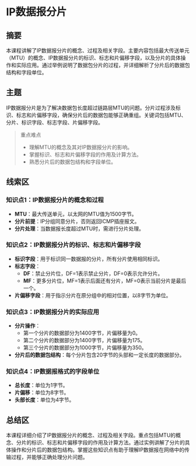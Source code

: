 # IP数据报分片

## 摘要

本课程讲解了IP数据报分片的概念、过程及相关字段。主要内容包括最大传送单元（MTU）的概念、IP数据报分片的标识、标志和片偏移字段，以及分片的具体操作和实际应用。通过举例说明了数据包分片的过程，并详细解析了分片后的数据包结构和字段单位。

## 主题

IP数据报分片是为了解决数据包长度超过链路层MTU的问题。分片过程涉及标识、标志和片偏移字段，确保分片后的数据包能够正确重组。关键词包括MTU、分片、标识字段、标志字段、片偏移字段。

> 重点难点
>
> - 理解MTU的概念及其对IP数据报分片的影响。
> - 掌握标识、标志和片偏移字段的作用及计算方法。
> - 熟悉分片后的数据包结构和字段单位。

## 线索区

### 知识点1：IP数据报分片的概念和过程
- **MTU**：最大传送单元，以太网的MTU值为1500字节。
- **分片前提**：IP分组同意分片，否则返回ICMP插座报文。
- **分片处理**：当数据报长度超过MTU时，需进行分片处理。

### 知识点2：IP数据报分片的标识、标志和片偏移字段
- **标识字段**：用于标识同一数据报的分片，所有分片使用相同标识。
- **标志字段**：
  - **DF**：禁止分片位，DF=1表示禁止分片，DF=0表示允许分片。
  - **MF**：更多分片位，MF=1表示后面还有分片，MF=0表示当前分片是最后一个。
- **片偏移字段**：用于指示分片在原分组中的相对位置，以8字节为单位。

### 知识点3：IP数据报分片的实际应用
- **分片操作**：
  - 第一个分片的数据部分为1400字节，片偏移量为0。
  - 第二个分片的数据部分为1400字节，片偏移量为175。
  - 第三个分片的数据部分为1000字节，片偏移量为350。
- **分片后的数据包结构**：每个分片包含20字节的头部和一定长度的数据部分。

### 知识点4：IP数据报格式的字段单位
- **总长度**：单位为1字节。
- **片偏移**：单位为8字节。
- **头部长度**：单位为4字节。

## 总结区

本课程详细介绍了IP数据报分片的概念、过程及相关字段。重点包括MTU的概念、分片的标识、标志和片偏移字段的作用及计算方法。通过实例讲解了分片的具体操作和分片后的数据包结构。掌握这些知识点有助于理解IP数据报在网络中的传输过程，并能够正确处理分片问题。